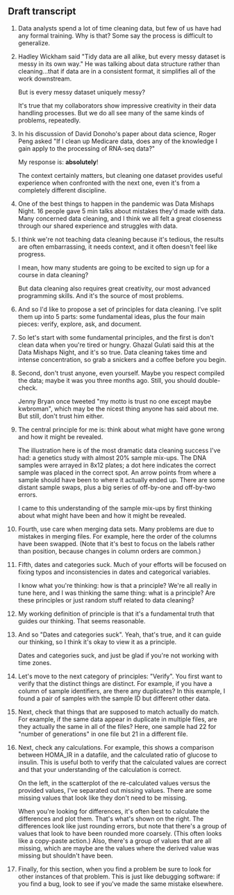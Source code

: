 ## Draft transcript

1. Data analysts spend a lot of time cleaning data, but few of us have
   had any formal training. Why is that? Some say the process is
   difficult to generalize.

2. Hadley Wickham said "Tidy data are all alike, but every messy
   dataset is messy in its own way." He was talking about data
   structure rather than cleaning...that if data are in a consistent
   format, it simplifies all of the work downstream.

   But is every messy dataset uniquely messy?

   It's true that my collaborators show impressive creativity in their
   data handling processes. But we do all see many of the same kinds
   of problems, repeatedly.

3. In his discussion of David Donoho's paper about data science, Roger
   Peng asked "If I clean up Medicare data, does any of the knowledge
   I gain apply to the processing of RNA-seq data?"

   My response is: **absolutely**!

   The context certainly matters, but cleaning one dataset provides
   useful experience when confronted with the next one, even it's from
   a completely different discipline.

4. One of the best things to happen in the pandemic was Data Mishaps
   Night. 16 people gave 5 min talks about mistakes they'd made with
   data. Many concerned data cleaning, and I think we all felt a great
   closeness through our shared experience and struggles with data.

5. I think we're not teaching data cleaning because it's tedious, the
   results are often embarrassing, it needs context, and it often doesn't
   feel like progress.

   I mean, how many students are going to be excited to sign up for a
   course in data cleaning?

   But data cleaning also requires great creativity, our most advanced
   programming skills. And it's the source of most problems.

6. And so I'd like to propose a set of principles for data cleaning.
   I've split them up into 5 parts: some fundamental ideas, plus
   the four main pieces: verify, explore, ask, and document.

7. So let's start with some fundamental principles, and the first is
   don't clean data when you're tired or hungry.
   Ghazal Gulati said this at the Data Mishaps Night, and it's so true.
   Data cleaning takes time and intense concentration, so grab a
   snickers and a coffee before you begin.

8. Second, don't trust anyone, even yourself. Maybe you respect
   compiled the data; maybe it was you three months ago. Still, you
   should double-check.

   Jenny Bryan once tweeted "my motto is trust no one except maybe
   kwbroman", which may be the nicest thing anyone has said about me.
   But still, don't trust him either.

9. The central principle for me is: think about what might have gone
   wrong and how it might be revealed.

   The illustration here is of the most dramatic data cleaning success
   I've had: a genetics study with almost 20% sample mix-ups. The DNA
   samples were arrayed in 8x12 plates; a dot here indicates the
   correct sample was placed in the correct spot. An arrow points from
   where a sample should have been to where it actually ended up.
   There are some distant sample swaps, plus a big series of
   off-by-one and off-by-two errors.

   I came to this understanding of the sample mix-ups by first
   thinking about what might have been and how it might be revealed.

10. Fourth, use care when merging data sets. Many problems are due to
    mistakes in merging files. For example, here the order of the
    columns have been swapped. (Note that it's best to focus on the
    labels rather than position, because changes in column orders are
    common.)

11. Fifth, dates and categories suck. Much of your efforts will be
    focused on fixing typos and inconsistencies in dates and
    categorical variables.

    I know what you're thinking: how is that a principle? We're all
    really in tune here, and I was thinking the same thing: what is a
    principle? Are these principles or just random stuff related to
    data cleaning?

12. My working definition of principle is that it's a fundamental
    truth that guides our thinking. That seems reasonable.

13. And so "Dates and categories suck". Yeah, that's true, and it can
    guide our thinking, so I think it's okay to view it as a
    principle.

    Dates and categories suck, and just be glad if you're not working
    with time zones.

14. Let's move to the next category of principles: "Verify". You first
    want to verify that the distinct things are distinct. For example,
    if you have a column of sample identifiers, are there any
    duplicates? In this example, I found a pair of samples with the
    sample ID but different other data.

15. Next, check that things that are supposed to match actually do
    match. For example, if the same data appear in duplicate in
    multiple files, are they actually the same in all of the files?
    Here, one sample had 22 for "number of generations" in one file
    but 21 in a different file.

16. Next, check any calculations. For example, this shows a comparison
    between HOMA_IR in a datafile, and the calculated ratio of glucose
    to insulin. This is useful both to verify that the calculated
    values are correct and that your understanding of the calculation
    is correct.

    On the left, in the scatterplot of the re-calculated values versus
    the provided values, I've separated out missing values. There are
    some missing values that look like they don't need to be missing.

    When you're looking for differences, it's often best to calculate
    the differences and plot them. That's what's shown on the right.
    The differences look like just rounding errors, but note that
    there's a group of values that look to have been rounded more
    coarsely. (This often looks like a copy-paste action.) Also,
    there's a group of values that are all missing, which are maybe
    are the values where the derived value was missing but shouldn't
    have been.
    
17. Finally, for this section, when you find a problem be sure to look
    for other instances of that problem. This is just like debugging
    software: if you find a bug, look to see if you've made the same
    mistake elsewhere.
